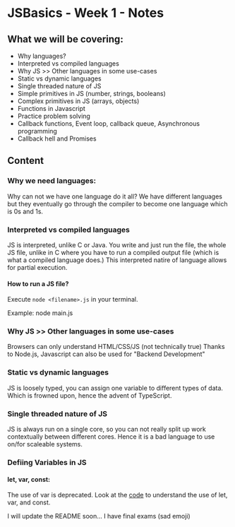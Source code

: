 # JSBasics - Week 1 - Notes

## What we will be covering:
- Why languages?
- Interpreted vs compiled languages
- Why JS >> Other languages in some use-cases
- Static vs dynamic languages
- Single threaded nature of JS
- Simple primitives in JS (number, strings, booleans)
- Complex primitives in JS (arrays, objects)
- Functions in Javascript
- Practice problem solving
- Callback functions, Event loop, callback queue, Asynchronous programming
- Callback hell and Promises

## Content

### Why we need languages:
Why can not we have one language do it all?
We have different languages but they eventually go through the compiler to become one language which is 0s and 1s.

### Interpreted vs compiled languages
JS is interpreted, unlike C or Java.
You write and just run the file, the whole JS file, unlike in C where you have to run a compiled output file (which is what a compiled language does.)
This interpreted natire of language allows for partial execution.

#### How to run a JS file?
Execute `node <filename>.js` in your terminal.

Example: node main.js

### Why JS >> Other languages in some use-cases
Browsers can only understand HTML/CSS/JS (not technically true)
Thanks to Node.js, Javascript can also be used for "Backend Development"

### Static vs dynamic languages
JS is loosely typed, you can assign one variable to different types of data. Which is frowned upon, hence the advent of TypeScript.

### Single threaded nature of JS
JS is always run on a single core, so you can not really split up work contextually between different cores. Hence it is a bad language to use on/for scaleable systems.

### Defiing Variables in JS
#### let, var, const:
The use of var is deprecated.
Look at the [code](./main.js) to understand the use of let, var, and const.

I will update the README soon... I have final exams (sad emoji)